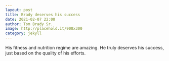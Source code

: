 ```yaml
---
layout: post
title: Brady deserves his success
date: 2021-02-07 22:00
author: Tom Brady Sr.
image: http://placehold.it/900x300
category: jekyll
---
```

His fitness and nutrition regime are amazing. He truly deserves his success, just based on the quality of his efforts.